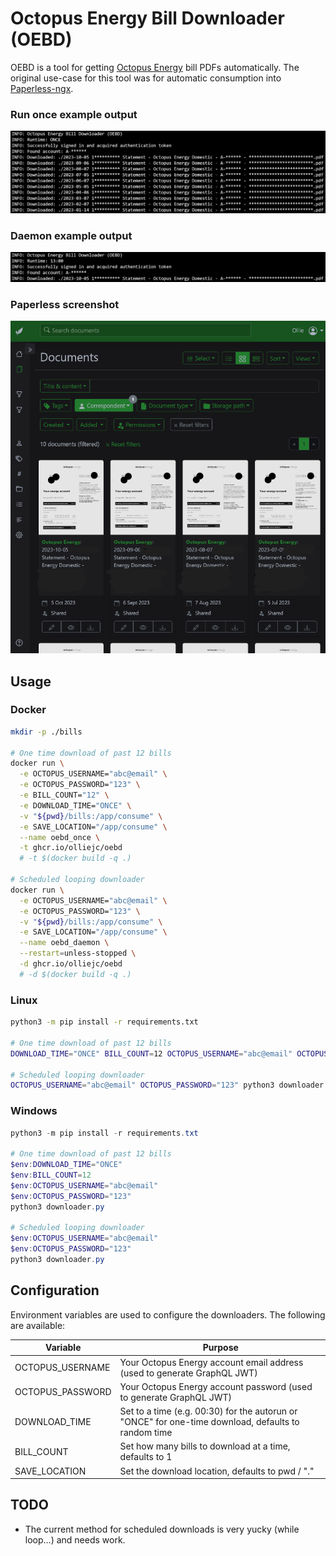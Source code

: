 # Octopus Energy Bill Downloader (OEBD)

OEBD is a tool for getting [Octopus Energy](https://octopus.energy/) bill PDFs automatically. The original use-case for this tool was for automatic consumption into [Paperless-ngx](https://github.com/paperless-ngx/paperless-ngx).

### Run once example output
![Once example output](oebd_output_once.png)

### Daemon example output
![Daemon example output](oebd_output_daemon.png)

### Paperless screenshot
![Paperless screenshot](oebd_paperless.png)

## Usage

### Docker
``` sh
mkdir -p ./bills

# One time download of past 12 bills
docker run \
  -e OCTOPUS_USERNAME="abc@email" \
  -e OCTOPUS_PASSWORD="123" \
  -e BILL_COUNT="12" \
  -e DOWNLOAD_TIME="ONCE" \
  -v "${pwd}/bills:/app/consume" \
  -e SAVE_LOCATION="/app/consume" \
  --name oebd_once \
  -t ghcr.io/olliejc/oebd
  # -t $(docker build -q .)

# Scheduled looping downloader
docker run \
  -e OCTOPUS_USERNAME="abc@email" \
  -e OCTOPUS_PASSWORD="123" \
  -v "${pwd}/bills:/app/consume" \
  -e SAVE_LOCATION="/app/consume" \
  --name oebd_daemon \
  --restart=unless-stopped \
  -d ghcr.io/olliejc/oebd
  # -d $(docker build -q .)
```

### Linux
``` sh
python3 -m pip install -r requirements.txt

# One time download of past 12 bills
DOWNLOAD_TIME="ONCE" BILL_COUNT=12 OCTOPUS_USERNAME="abc@email" OCTOPUS_PASSWORD="123" python3 downloader.py

# Scheduled looping downloader
OCTOPUS_USERNAME="abc@email" OCTOPUS_PASSWORD="123" python3 downloader.py
```

### Windows
``` powershell
python3 -m pip install -r requirements.txt

# One time download of past 12 bills
$env:DOWNLOAD_TIME="ONCE"
$env:BILL_COUNT=12
$env:OCTOPUS_USERNAME="abc@email"
$env:OCTOPUS_PASSWORD="123"
python3 downloader.py

# Scheduled looping downloader
$env:OCTOPUS_USERNAME="abc@email"
$env:OCTOPUS_PASSWORD="123"
python3 downloader.py
```

## Configuration

Environment variables are used to configure the downloaders. The following are available:

|Variable|Purpose|
|-|-|
|OCTOPUS_USERNAME|Your Octopus Energy account email address (used to generate GraphQL JWT)|
|OCTOPUS_PASSWORD|Your Octopus Energy account password (used to generate GraphQL JWT)|
|DOWNLOAD_TIME|Set to a time (e.g. 00:30) for the autorun or "ONCE" for one-time download, defaults to random time|
|BILL_COUNT|Set how many bills to download at a time, defaults to 1|
|SAVE_LOCATION|Set the download location, defaults to pwd / "."|

## TODO

* The current method for scheduled downloads is very yucky (while loop...) and needs work.
